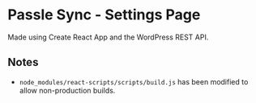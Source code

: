 # Passle Sync - Settings Page

Made using Create React App and the WordPress REST API.

## Notes

- `node_modules/react-scripts/scripts/build.js` has been modified to allow non-production builds.
